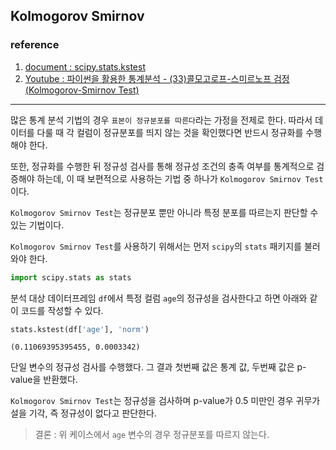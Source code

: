## Kolmogorov Smirnov

### reference
1. [document : scipy.stats.kstest](https://docs.scipy.org/doc/scipy/reference/generated/scipy.stats.kstest.html)
2. [Youtube : 파이썬을 활용한 통계분석 - (33)콜모고로프-스미르노프 검정(Kolmogorov-Smirnov Test)](https://www.youtube.com/watch?v=28AmUj4ADl4)

---
많은 통계 분석 기법의 경우 `표본이 정규분포를 따른다`라는 가정을 전제로 한다. 따라서 데이터를 다룰 때 각 컬럼이 정규분포를 띄지 않는 것을 확인했다면 반드시 정규화를 수행해야 한다.

또한, 정규화를 수행한 뒤 정규성 검사를 통해 정규성 조건의 충족 여부를 통계적으로 검증해야 하는데, 이 때 보편적으로 사용하는 기법 중 하나가 `Kolmogorov Smirnov Test`이다.

`Kolmogorov Smirnov Test`는 정규분포 뿐만 아니라 특정 분포를 따르는지 판단할 수 있는 기법이다.

`Kolmogorov Smirnov Test`를 사용하기 위해서는 먼저 `scipy`의 `stats` 패키지를 불러와야 한다.

```python
import scipy.stats as stats
```

분석 대상 데이터프레임 `df`에서 특정 컬럼 `age`의 정규성을 검사한다고 하면 아래와 같이 코드를 작성할 수 있다.
```python
stats.kstest(df['age'], 'norm')
```
```
(0.11069395395455, 0.0003342)
```

단일 변수의 정규성 검사를 수행했다. 그 결과 
첫번째 값은 통계 값, 두번째 값은 p-value을 반환했다.

`Kolmogorov Smirnov Test`는 정규성을 검사하며 p-value가 0.5 미만인 경우 귀무가설을 기각, 즉 정규성이 없다고 판단한다.

> 결론 : 위 케이스에서 `age` 변수의 경우 정규분포를 따르지 않는다.






